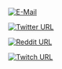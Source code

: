 [![E-Mail](https://img.icons8.com/ios-glyphs/30/000000/email.png)](pandartb3d@gmail.com)

[![Twitter URL](https://img.icons8.com/ios-glyphs/30/000000/twitter--v1.png)](https://twitter.com/pandartb3d)


[![Reddit URL](https://img.icons8.com/ios-filled/30/000000/reddit--v2.png)](https://www.reddit.com/user/pandartb3d)


[![Twitch URL](https://img.icons8.com/ios-glyphs/30/000000/twitch.png)](https://www.twitch.tv/pandartb3d)



